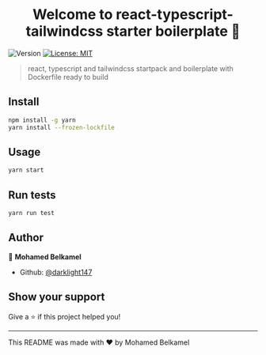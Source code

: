 <h1 align="center">Welcome to react-typescript-tailwindcss starter boilerplate 👋</h1>
<p>
  <img alt="Version" src="https://img.shields.io/badge/version-1.0.0-blue.svg?cacheSeconds=2592000" />
  <a href="#" target="_blank">
    <img alt="License: MIT" src="https://img.shields.io/badge/License-MIT-yellow.svg" />
  </a>
</p>

> react, typescript and tailwindcss startpack and boilerplate with Dockerfile ready to build

## Install

```sh
npm install -g yarn
yarn install --frozen-lockfile
```

## Usage

```sh
yarn start
```

## Run tests

```sh
yarn run test
```

## Author

👤 **Mohamed Belkamel**

* Github: [@darklight147](https://github.com/darklight147)

## Show your support

Give a ⭐️ if this project helped you!

***
This README was made with ❤️ by Mohamed Belkamel
